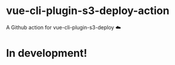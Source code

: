 # vue-cli-plugin-s3-deploy-action
A Github action for vue-cli-plugin-s3-deploy ☁️

# In development!
